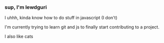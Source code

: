 ### sup, I'm lewdguri

I uhhh, kinda know how to do stuff in javascript (I don't)

I'm currently trying to learn git and js to finally start contributing to a project.

I also like cats
<!--
**lewdguri/lewdguri** is a ✨ _special_ ✨ repository because its `README.md` (this file) appears on your GitHub profile.

Here are some ideas to get you started:

- 🔭 I’m currently working on ...
- 🌱 I’m currently learning ...
- 👯 I’m looking to collaborate on ...
- 🤔 I’m looking for help with ...
- 💬 Ask me about ...
- 📫 How to reach me: ...
- 😄 Pronouns: ...
- ⚡ Fun fact: ...
-->
